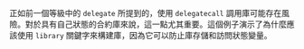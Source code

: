 正如前一個等級中的 `delegate` 所提到的，使用 `delegatecall` 調用庫可能存在風險。對於具有自己狀態的合約庫來說，這一點尤其重要。這個例子演示了為什麼應該使用 `library` 關鍵字來構建庫，因為它可以防止庫存儲和訪問狀態變量。
